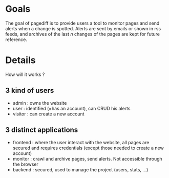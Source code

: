 # Goals #

The goal of pagediff is to provide users a tool to monitor pages and send alerts when a change is spotted.
Alerts are sent by emails or shown in rss feeds, and archives of the last _n_ changes of the pages are kept for future reference.

# Details #
How will it works ?

## 3 kind of users ##
  * admin : owns the website
  * user : identified (=has an account), can CRUD his alerts
  * visitor : can create a new account

## 3 distinct applications ##
  * frontend : where the user interact with the website, all pages are secured and requires credentials (except those needed to create a new account)
  * monitor : crawl and archive pages, send alerts. Not accessible through the browser
  * backend : secured, used to manage the project (users, stats, ...)